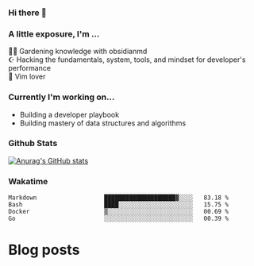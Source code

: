 ### Hi there 👋
### A little exposure, I'm ...

👩‍🌾 Gardening knowledge with obsidianmd <br/>
☪ Hacking the fundamentals, system, tools, and mindset for developer's performance <br/>
🎠 Vim lover <br/>

<!--
**bitethecode/bitethecode** is a ✨ _special_ ✨ repository because its `README.md` (this file) appears on your GitHub profile.

Here are some ideas to get you started:

- 🔭 I’m currently working on ...
- 🌱 I’m currently learning ...
- 👯 I’m looking to collaborate on ...
- 🤔 I’m looking for help with ...
- 💬 Ask me about ...
- 📫 How to reach me: ...
- 😄 Pronouns: ...
- ⚡ Fun fact: ...
-->

### Currently I'm working on... 
- Building a developer playbook
- Building mastery of data structures and algorithms

### Github Stats
[![Anurag's GitHub stats](https://github-readme-stats.vercel.app/api?username=bitethecode&count_private=true&showing_icons=true)](https://github.com/anuraghazra/github-readme-stats)

### Wakatime
<!--START_SECTION:waka-->

```text
Markdown                   ████████████████████▓░░░░   83.18 %
Bash                       ████░░░░░░░░░░░░░░░░░░░░░   15.75 %
Docker                     ▒░░░░░░░░░░░░░░░░░░░░░░░░   00.69 %
Go                         ░░░░░░░░░░░░░░░░░░░░░░░░░   00.39 %
```

<!--END_SECTION:waka-->

# Blog posts
<!-- BLOG-POST-LIST:START -->
<!-- BLOG-POST-LIST:END -->
